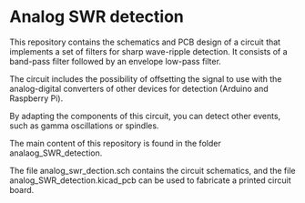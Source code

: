 # Analog SWR detection

This repository contains the schematics and PCB design of a circuit that implements a set of filters for sharp wave-ripple detection. It consists of a band-pass filter followed by an envelope low-pass filter. 

The circuit includes the possibility of offsetting the signal to use with the analog-digital converters of other devices for detection (Arduino and Raspberry Pi).

By adapting the components of this circuit, you can detect other events, such as gamma oscillations or spindles.

The main content of this repository is found in the folder analaog_SWR_detection.

The file analog_swr_dection.sch contains the circuit schematics, and the file analog_SWR_detection.kicad_pcb can be used to fabricate a printed circuit board.
